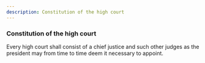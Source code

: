 ```yaml
---
description: Constitution of the high court
---
```


### Constitution of the high court
<div style="text-align: justify">

Every high court shall consist of a chief justice and such other judges as the president may from time to time deem it necessary to appoint.
